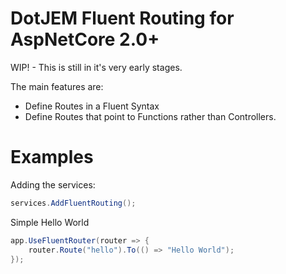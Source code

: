 # DotJEM Fluent Routing for AspNetCore 2.0+

WIP! - This is still in it's very early stages.

The main features are:
 - Define Routes in a Fluent Syntax
 - Define Routes that point to Functions rather than Controllers.


# Examples

Adding the services:
```C#
services.AddFluentRouting();
```

Simple Hello World
```C#
app.UseFluentRouter(router => {
    router.Route("hello").To(() => "Hello World");
});
```
